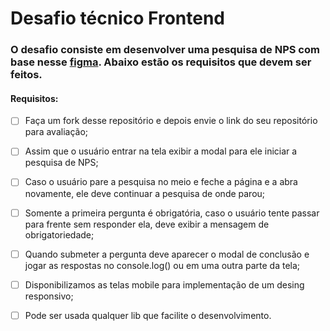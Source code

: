 # Desafio técnico Frontend
### O desafio consiste em desenvolver uma pesquisa de NPS com base nesse [figma](https://www.figma.com/file/3TteFpLcUq9JvBXYPUf1vx/Processo-Seletivo---Front?node-id=0%3A1). Abaixo estão os requisitos que devem ser feitos. 

#### Requisitos:
- [ ] Faça um fork desse repositório e depois envie o link do seu repositório para avaliação;

- [ ] Assim que o usuário entrar na tela exibir a modal para ele iniciar a pesquisa de NPS;

- [ ] Caso o usuário pare a pesquisa no meio e feche a página e a abra novamente, ele deve continuar a pesquisa de onde parou;

- [ ] Somente a primeira pergunta é obrigatória, caso o usuário tente passar para frente sem responder ela, deve exibir a mensagem de obrigatoriedade;

- [ ] Quando submeter a pergunta deve aparecer o modal de conclusão e jogar as respostas no console.log() ou em uma outra parte da tela;

- [ ] Disponibilizamos as telas mobile para implementação de um desing responsivo;

- [ ] Pode ser usada qualquer lib que facilite o desenvolvimento.
